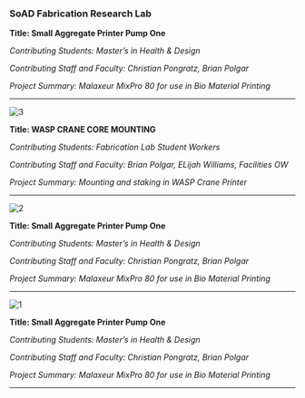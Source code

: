 ### SoAD Fabrication Research Lab

  **Title: Small Aggregate Printer Pump One**
  
_Contributing Students: Master’s in Health & Design_
  
  _Contributing Staff and Faculty: Christian Pongratz, Brian Polgar_
  
  _Project Summary: Malaxeur MixPro 80 for use in Bio Material Printing_
  <hr>

![3](https://github.com/user-attachments/assets/2a68360d-9d3c-410a-9330-2d7e4a1dfedf)

  **Title: WASP CRANE CORE MOUNTING**
  
_Contributing Students: Fabrication Lab Student Workers_
  
  _Contributing Staff and Faculty: Brian Polgar, ELijah Williams, Facilities OW_
  
  _Project Summary: Mounting and staking in WASP Crane Printer_
  <hr>
  
![2](https://github.com/user-attachments/assets/14e74414-cbb2-44ae-a5a1-a2f1195b7687)

  **Title: Small Aggregate Printer Pump One**
  
_Contributing Students: Master’s in Health & Design_
  
  _Contributing Staff and Faculty: Christian Pongratz, Brian Polgar_
  
  _Project Summary: Malaxeur MixPro 80 for use in Bio Material Printing_
  <hr>
  
  
![1](https://github.com/user-attachments/assets/27aa474e-db47-4632-84a4-31b51e57bebe)

  **Title: Small Aggregate Printer Pump One**
  
_Contributing Students: Master’s in Health & Design_
  
  _Contributing Staff and Faculty: Christian Pongratz, Brian Polgar_
  
  _Project Summary: Malaxeur MixPro 80 for use in Bio Material Printing_
  <hr>
  
